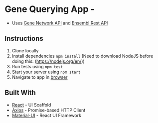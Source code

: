 # Gene Querying App - 
* Uses [Gene Network API](https://www.genenetwork.nl/api) and [Ensembl Rest API](https://rest.ensembl.org/)

## Instructions 
1. Clone locally
2. Install dependencies `npm install` (Need to download NodeJS before doing this: (https://nodejs.org/en/))
3. Run tests using `npm test`
4. Start your server using `npm start`
5. Navigate to app in [browser](https://localhost:3000)

## Built With

* [React](https://reactjs.org/) - UI Scaffold
* [Axios](https://github.com/axios/axios) - Promise-based HTTP Client
* [Material-UI](https://material-ui.com/) - React UI Framework
